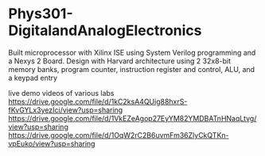 # Phys301-DigitalandAnalogElectronics
Built microprocessor with Xilinx ISE using System Verilog programming and a Nexys 2 Board. Design with Harvard architecture using 2 32x8-bit memory banks, program counter, instruction register and control, ALU, and a keypad entry

live demo videos of various labs
https://drive.google.com/file/d/1kC2ksA4QUig88hxrS-fKvGYLx3yezIci/view?usp=sharing
https://drive.google.com/file/d/1VkEZeAgop27EyYM82YMDBATnHNaqLtvg/view?usp=sharing
https://drive.google.com/file/d/1OqW2rC2B6uvmFm36ZlyCkQTKn-vpEuko/view?usp=sharing
